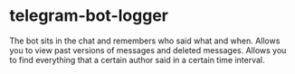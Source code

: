 # telegram-bot-logger

The bot sits in the chat and remembers who said what and when. Allows you to view past versions of messages and deleted
messages. Allows you to find everything that a certain author said in a certain time interval.
